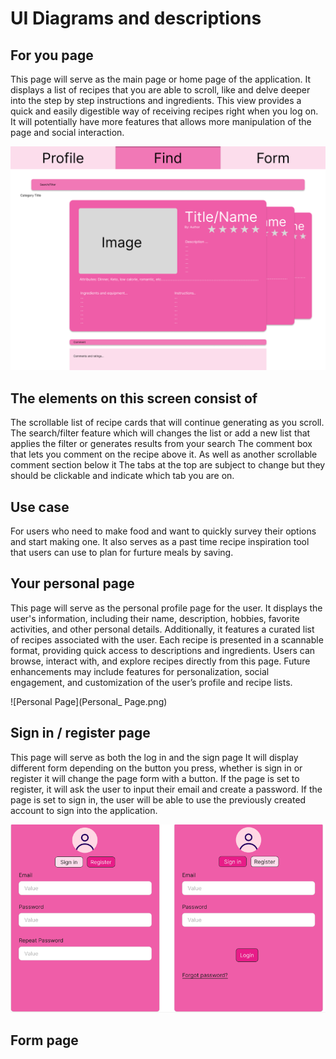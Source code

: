 # UI Diagrams and descriptions

## For you page

This page will serve as the main page or home page of the application.
It displays a list of recipes that you are able to scroll, like and delve deeper into the step by step instructions and ingredients. This view provides a quick and easily digestible way of receiving recipes right when you log on. It will potentially have more features that allows more manipulation of the page and social interaction.

![Main Page UI diagram](main_page.png)

## The elements on this screen consist of

The scrollable list of recipe cards that will continue generating as you scroll.
The search/filter feature which will changes the list or add a new list that applies the filter or generates results from your search
The comment box that lets you comment on the recipe above it. As well as another scrollable comment section below it
The tabs at the top are subject to change but they should be clickable and indicate which tab you are on.

## Use case

For users who need to make food and want to quickly survey their options and start making one. It also serves as a past time recipe inspiration tool that users can use to plan for furture meals by saving.

## Your personal page
This page will serve as the personal profile page for the user. It displays the user's information, including their name, description, hobbies, favorite activities, and other personal details. Additionally, it features a curated list of recipes associated with the user. Each recipe is presented in a scannable format, providing quick access to descriptions and ingredients. Users can browse, interact with, and explore recipes directly from this page. Future enhancements may include features for personalization, social engagement, and customization of the user’s profile and recipe lists.

![Personal Page](Personal_ Page.png)

## Sign in / register page

This page will serve as both the log in and the sign page
It will display different form depending on the button you press, whether is sign in or register it will change the page form with a button. If the page is set to register, it will ask the user to input their email and create a password. If the page is set to sign in, the user will be able to use the previously created account to sign into the application.

![Sign in / Register diagram](Login.png)

## Form page
